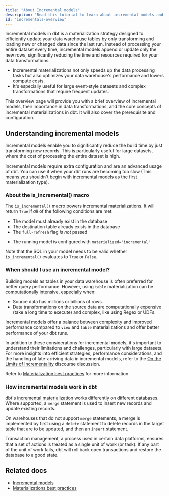 ```yaml
---
title: "About Incremental models"
description: "Read this tutorial to learn about incremental models and how to use them."
id: "incrementals-overview"
---
```


Incremental models in dbt is a materialization strategy designed to efficiently update your data warehouse tables by only transforming and loading new or changed data since the last run. Instead of processing your entire dataset every time, incremental models append or update only the new rows, significantly reducing the time and resources required for your data transformations.

- Incremental materializations not only speeds up the data processing tasks but also optimizes your data warehouse's performance and lowers compute costs.
- It's especially useful for large event-style datasets and complex transformations that require frequent updates.

This overview page will provide you with a brief overview of incremental models, their importance in data transformations, and the core concepts of incremental materializations in dbt. It will also cover the prerequisite and configuration.

<Lightbox src="/img/docs/building-a-dbt-project/incremental-diagram.jpg" width="60%" title="A visual representation of how incremental models work. Source: Materialization best practices page." />

## Understanding incremental models

Incremental models enable you to significantly reduce the build time by just transforming new records. This is particularly useful for large datasets, where the cost of processing the entire dataset is high.

Incremental models require extra configuration and are an advanced usage of dbt. You can use it when your dbt runs are becoming too slow (This means you shouldn't begin with incremental models as the first materialization type).

### About the is_incremental() macro

The `is_incremental()` macro powers incremental materializations. It will return `True` if _all_ of the following conditions are met:

- The model must already exist in the database
- The destination table already exists in the database
- The `full-refresh` flag _is not_ passed
* The running model is configured with `materialized='incremental'`

Note that the SQL in your model needs to be valid whether `is_incremental()` evaluates to `True` or `False`.

### When should I use an incremental model?

Building models as tables in your data warehouse is often preferred for better query performance. However, using `table` materialization can be computationally intensive, especially when:

- Source data has millions or billions of rows.
- Data transformations on the source data are computationally expensive (take a long time to execute) and complex, like using Regex or UDFs.

Incremental models offer a balance between complexity and improved performance compared to `view` and `table` materializations and offer better performance of your dbt runs. 

In addition to these considerations for incremental models, it's important to understand their limitations and challenges, particularly with large datasets. For more insights into efficient strategies, performance considerations, and the handling of late-arriving data in incremental models, refer to the [On the Limits of Incrementality](https://discourse.getdbt.com/t/on-the-limits-of-incrementality/303) discourse discussion.

Refer to [Materialization best practices](/best-practices/materializations/2-available-materializations) for more information.

### How incremental models work in dbt

dbt's [incremental materialization](/docs/build/incremental-models#about-incremental_strategy) works differently on different databases. Where supported, a `merge` statement is used to insert new records and update existing records.

On warehouses that do not support `merge` statements, a merge is implemented by first using a `delete` statement to delete records in the target table that are to be updated, and then an `insert` statement.

Transaction management, a process used in certain data platforms, ensures that a set of actions is treated as a single unit of work (or task). If any part of the unit of work fails, dbt will roll back open transactions and restore the database to a good state.

<!--
  - Definition and significance
  - How incremental models work in dbt
- Materializations in dbt
  - Incremental vs. other types of materializations

## Configuring Incremental models
- Basic Configuration
  - Defining your model
  - Using the incremental materialization
- Filtering Rows for Incremental Runs
  - The is_incremental() macro
  - Examples of filtering rows
- Defining a Unique Key (Optional)
  - Purpose of a unique key
  - How to define a unique key

## Advanced Configuration
- Strategy Specific Configs
  - Managing update behavior
  - Column-specific strategies
- Handling Schema Changes
  - The on_schema_change parameter
  - Strategies for schema changes

## Performance Optimization
- Optimizing Query Performance
  - Position of is_incremental() macro
  - Using Common Table Expressions (CTEs)
- Advanced Incremental Strategies
  - Incremental strategies by adapter
  - Custom strategies

## Rebuilding Incremental Models
- When and How to Rebuild
  - Using the --full-refresh flag
  - Considerations for downstream models

## FAQ and Troubleshooting
- Common Issues and Solutions
- Tips for Efficient Modeling
- Glossary of Terms
- Definitions of key terms used in the documentation
-->

## Related docs
- [Incremental models](/docs/build/incremental-models)
- [Materializations best practices](/best-practices/materializations/1-guide-overview)
